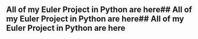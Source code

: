 ## All of my Euler Project in Python are here## All of my Euler Project in Python are here## All of my Euler Project in Python are here

